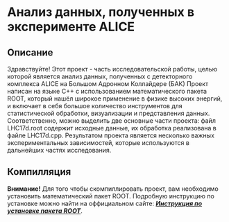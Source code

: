 # **Анализ данных, полученных в эксперименте ALICE**

## Описание 
Здравствуйте! Этот проект - часть исследовательской работы, целью которой является анализ данных, полученных с детекторного комплекса ALICE на Большом Адронном Коллайдере (БАК)
Проект написан на языке С++ с использованием математического пакета ROOT, который нашёл широкое применение в физике высоких энергий, и включает в себя большое количество инструментов для статистической обработки, визуализации и представления данных. Соответственно, можно выделить две основные части проекта: файл LHC17d.root содержит исходные данные, их обработка реализована в файле LHC17d.cpp. Результатом проекта является несколько важных экспериментальных зависимостей, которые используются в дальнейших частях исследования.

## Компилляция

**Внимание!** Для того чтобы скомпиллировать проект, вам необходимо установить математический пакет ROOT. Подробную инструкцию по установке можно найти на оффициальном сайте: [***Инструкция по установке пакета ROOT***](https://root.cern/install/).
